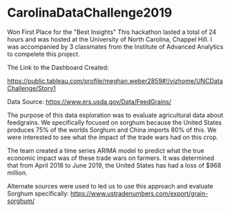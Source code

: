 # CarolinaDataChallenge2019
Won First Place for the "Best Insights"
This hackathon lasted a total of 24 hours and was hosted at the University of North Carolina, Chappel Hill.
I was accompanied by 3 classmates from the Institute of Advanced Analytics to compelete this project.

The Link to the Dashboard Created:

https://public.tableau.com/profile/meghan.weber2859#!/vizhome/UNCDataChallenge/Story1

Data Source: 
https://www.ers.usda.gov/Data/FeedGrains/

The purpose of this data exploration was to evaluate agricultural data about feedgrains. We specifically focused on sorghum because the United States produces 75% of the worlds Sorghum and China imports 80% of this. We were interested to see what the impact of the trade wars had on this crop. 

The team created a time series ARIMA model to predict what the true economic impact was of these trade wars on farmers. It was determined that from April 2018 to June 2019, the United States has had a loss of $968 million.

Alternate sources were used to led us to use this approach and evaluate Sorghum specifically: 
https://www.ustradenumbers.com/export/grain-sorghum/
